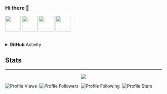 ### Hi there 👋
<p>
<img href="https://www.twitch.tv/swainthedev" src="https://img.icons8.com/plasticine/100/000000/twitch.png" height="50em"/>
<img href="https://www.github.com/ByQushjs" src="https://img.icons8.com/plasticine/100/000000/youtube.png" height="50em"/>
<img href="https://www.youtube.com/c/ClaudetteTheDev" src="https://img.icons8.com/plasticine/100/000000/github.png" height="50em"/>
<img href="https://discord.com/users/714451348212678658" src="https://img.icons8.com/plasticine/100/000000/discord-logo.png" height="50em"/>
 </p>
<br>

<details>
    <summary><b>GitHub</b> Activity</summary>
    <img align="left" src="https://github-readme-stats.vercel.app/api?username=ByQushjs&theme=tokyonight"><img align="right" src="https://github-readme-stats.vercel.app/api/top-langs/?username=SudhanPlayz&theme=ByQushjs&hide=batchfile">
    <img src="https://github-readme-streak-stats.herokuapp.com/?user=ByQushjs&theme=tokyonight">
</details>


## Stats
<hr>
<div align="center">
 <img src="https://github-profile-trophy.vercel.app/?username=ByQushjs&theme=dracula">
</div>

![Profile Views](https://komarev.com/ghpvc/?username=ByQushjs&color=blueviolet)&nbsp;&nbsp;![Profile Followers](https://img.shields.io/badge/Followers-96-blueviolet)&nbsp;&nbsp;![Profile Following](https://img.shields.io/badge/Following-2-blueviolet)&nbsp;&nbsp;![Profile Stars](https://img.shields.io/badge/Stars-10-blueviolet)

<!--

Here are some ideas to get you started:

- 🔭 I’m currently working on ...
- 🌱 I’m currently learning ...
- 👯 I’m looking to collaborate on ...
- 🤔 I’m looking for help with ...
- 💬 Ask me about ...
- 📫 How to reach me: ...
- 😄 Pronouns: ...
- ⚡ Fun fact: ...
-->

